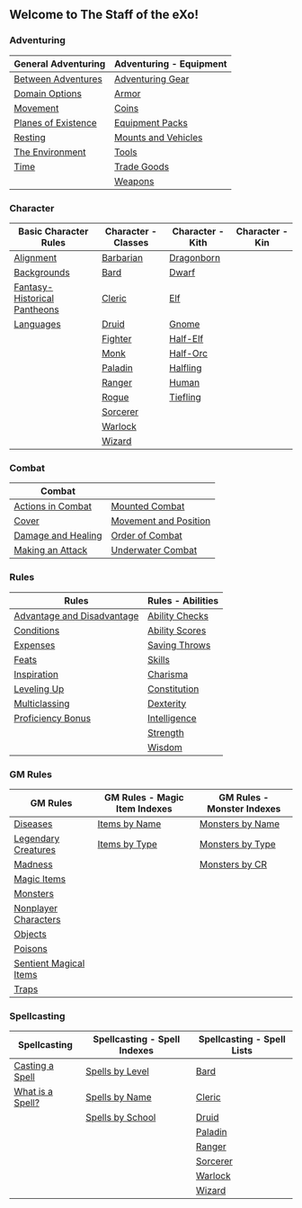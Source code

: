 ## Welcome to The Staff of the eXo!

### Adventuring

| General Adventuring                                        | Adventuring - Equipment                                      |
| ---------------------------------------------------------- | ------------------------------------------------------------ |
| [Between Adventures](/adventuring/between_adventures.md)   | [Adventuring Gear](/adventuring/equipment/adventuring_gear.md) |
| [Domain Options](/adventuring/domain_options.md)           | [Armor](/adventuring/equipment/armor.md)                     |
| [Movement](/adventuring/movement.md)                       | [Coins](/adventuring/equipment/coins.md)                     |
| [Planes of Existence](/adventuring/planes_of_existence.md) | [Equipment Packs](/adventuring/equipment/equipment_packs.md) |
| [Resting](/adventuring/resting.md)                         | [Mounts and Vehicles](/adventuring/equipment/mounts_and_vehicles.md) |
| [The Environment](/adventuring/the_environment.md)         | [Tools](/adventuring/equipment/tools.md)                     |
| [Time](/adventuring/time.md)                               | [Trade Goods](/adventuring/equipment/trade_goods.md)         |
|                                                            | [Weapons](/adventuring/equipment/weapons.md)                 |


### Character
| Basic Character Rules                                        | Character - Classes                          | Character - Kith                             | Character - Kin |
| ------------------------------------------------------------ | -------------------------------------------- | -------------------------------------------- | --------------- |
| [Alignment](/character/alignment.md)                         | [Barbarian](/character/classes/barbarian.md) | [Dragonborn](/character/races/dragonborn.md) |                 |
| [Backgrounds](/character/backgrounds.md)                     | [Bard](/character/classes/bard.md)           | [Dwarf](/character/races/dwarf.md)           |                 |
| [Fantasy-Historical Pantheons](/character/fantasy-historical_pantheons.md) | [Cleric](/character/classes/cleric.md)       | [Elf](/character/races/elf.md)               |                 |
| [Languages](/character/languages.md)                         | [Druid](/character/classes/druid.md)         | [Gnome](/character/races/gnome.md)           |                 |
|                                                              | [Fighter](/character/classes/fighter.md)     | [Half-Elf](/character/races/half-elf.md)     |                 |
|                                                              | [Monk](/character/classes/monk.md)           | [Half-Orc](/character/races/half-orc.md)     |                 |
|                                                              | [Paladin](/character/classes/paladin.md)     | [Halfling](/character/races/halfling.md)     |                 |
|                                                              | [Ranger](/character/classes/ranger.md)       | [Human](/character/races/human.md)           |                 |
|                                                              | [Rogue](/character/classes/rogue.md)         | [Tiefling](/character/races/tiefling.md)     |                 |
|                                                              | [Sorcerer](/character/classes/sorcerer.md)   |                                              |                 |
|                                                              | [Warlock](/character/classes/warlock.md)     |                                              |                 |
|                                                              | [Wizard](/character/classes/wizard.md)       |                                              |                 |

### Combat
| Combat                                              |                                                           |
|-----------------------------------------------------|-----------------------------------------------------------|
| [Actions in Combat](/combat/actions_in_combat.md)   | [Mounted Combat](/combat/mounted_combat.md)               |
| [Cover](/combat/cover.md)                           | [Movement and Position](/combat/movement_and_position.md) |
| [Damage and Healing](/combat/damage_and_healing.md) | [Order of Combat](/combat/order_of_combat.md)             |
| [Making an Attack](/combat/making_an_attack.md)     | [Underwater Combat](/combat/underwater_combat.md)         |

### Rules
| Rules                                                        | Rules - Abilities                                    |
| ------------------------------------------------------------ | :--------------------------------------------------- |
| [Advantage and Disadvantage](/rules/advantage_and_disadvantage.md) | [Ability Checks](/rules/abilities/ability_checks.md) |
| [Conditions](/rules/conditions.md)                           | [Ability Scores](/rules/abilities/ability_scores.md) |
| [Expenses](/rules/expenses.md)                               | [Saving Throws](/rules/abilities/saving_throws.md)   |
| [Feats](/rules/feats.md)                                     | [Skills](/rules/abilities/skills.md)                 |
| [Inspiration](/rules/inspiration.md)                         | [Charisma](/rules/abilities/charisma.md)             |
| [Leveling Up](/rules/leveling_up.md)                         | [Constitution](/rules/abilities/constitution.md)     |
| [Multiclassing](/rules/multiclassing.md)                     | [Dexterity](/rules/abilities/dexterity.md)           |
| [Proficiency Bonus](/rules/proficiency_bonus.md)             | [Intelligence](/rules/abilities/intelligence.md)     |
|                                                              | [Strength](/rules/abilities/strength.md)             |
|                                                              | [Wisdom](/rules/abilities/wisdom.md)                 |


### GM Rules
| GM Rules                                                             | GM Rules - Magic Item Indexes                                          | GM Rules - Monster Indexes                                                |
|----------------------------------------------------------------------|------------------------------------------------------------------------|---------------------------------------------------------------------------|
| [Diseases](/gamemaster_rules/diseases.md)                            | [Items by Name](/gamemaster_rules/magic_item_indexes/items_by_name.md) | [Monsters by Name](/gamemaster_rules/monster_indexes/monsters_by_name.md) |
| [Legendary Creatures](/gamemaster_rules/legendary_creatures.md)      | [Items by Type](/gamemaster_rules/magic_item_indexes/items_by_type.md) | [Monsters by Type](/gamemaster_rules/monster_indexes/monsters_by_type.md) |
| [Madness](/gamemaster_rules/madness.md)                              |                                                                        | [Monsters by CR](/gamemaster_rules/monster_indexes/monsters_by_cr.md)     |
| [Magic Items](/gamemaster_rules/magic_items.md)                      |                                                                        |                                                                           |
| [Monsters](/gamemaster_rules/monsters.md)                            |                                                                        |                                                                           |
| [Nonplayer Characters](/gamemaster_rules/nonplayer_characters.md)    |                                                                        |                                                                           |
| [Objects](/gamemaster_rules/objects.md)                              |                                                                        |                                                                           |
| [Poisons](/gamemaster_rules/poisons.md)                              |                                                                        |                                                                           |
| [Sentient Magical Items](/gamemaster_rules/sentient_magical_items.md)|                                                                        |                                                                           |
| [Traps](/gamemaster_rules/traps.md)                                  |                                                                        |                                                                           |

### Spellcasting
| Spellcasting                                         | Spellcasting - Spell Indexes                                        | Spellcasting - Spell Lists                               |
|------------------------------------------------------|---------------------------------------------------------------------|----------------------------------------------------------|
| [Casting a Spell](/spellcasting/casting_a_spell.md)  | [Spells by Level](/spellcasting/spell_indexes/spells_by_level.md)   | [Bard](/spellcasting/spell_lists/bard_spells.md)         |
| [What is a Spell?](/spellcasting/what_is_a_spell.md) | [Spells by Name](/spellcasting/spell_indexes/spells_by_name.md)     | [Cleric](/spellcasting/spell_lists/cleric_spells.md)     |
|                                                      | [Spells by School](/spellcasting/spell_indexes/spells_by_school.md) | [Druid](/spellcasting/spell_lists/druid_spells.md)       |
|                                                      |                                                                     | [Paladin](/spellcasting/spell_lists/paladin_spells.md)   |
|                                                      |                                                                     | [Ranger](/spellcasting/spell_lists/ranger_spells.md)     |
|                                                      |                                                                     | [Sorcerer](/spellcasting/spell_lists/sorcerer_spells.md) |
|                                                      |                                                                     | [Warlock](/spellcasting/spell_lists/warlock_spells.md)   |
|                                                      |                                                                     | [Wizard](/spellcasting/spell_lists/wizard_spells.md)     |

